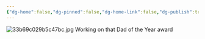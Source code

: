 ```yaml
---
{"dg-home":false,"dg-pinned":false,"dg-home-link":false,"dg-publish":true,"tags":["dgblip"],"disabled rules":["yaml-title","yaml-title-alias","file-name-heading"],"title":"philipp on mastodon @ 2023-01-21","created-date":"2023-01-21T11:52:38","id":109727053163028850,"updated-date":"2025-05-02T08:50:43","dg-path":"blips/109727053163028843.md","permalink":"/blips/109727053163028843/","dgPassFrontmatter":true}
---
```



![33b69c029b5c47bc.jpg](/img/user/attachments/33b69c029b5c47bc.jpg)
Working on that Dad of the Year award




